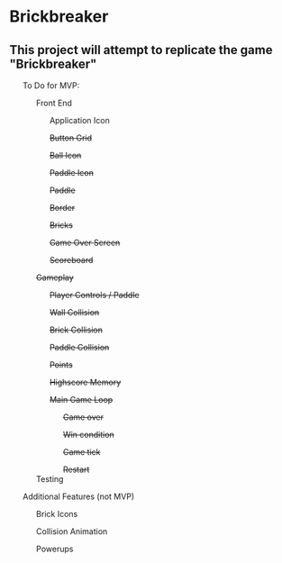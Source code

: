 # Brickbreaker
<html>
  <section>
    <h2>This project will attempt to replicate the game "Brickbreaker"</h2>
  </section>
  <section>
    <ul>To Do for MVP:
      <ul>Front End
        <ul>Application Icon</ul>
        <ul><s>Button Grid</s></ul>
        <ul><s>Ball Icon</s></ul>
        <ul><s>Paddle Icon</s></ul>
        <ul><s>Paddle</s></ul>
        <ul><s>Border</s></ul>
        <ul><s>Bricks</s></ul>
        <ul><s>Game Over Screen</s></ul>
        <ul><s>Scoreboard</s></ul>
      </ul>
      <ul><s>Gameplay</s>
        <ul><s>Player Controls / Paddle</s></ul>
        <ul><s>Wall Collision</s></ul>
        <ul><s>Brick Collision</s></ul>
        <ul><s>Paddle Collision</s></ul>
        <ul><s>Points</s></ul>
        <ul><s>Highscore Memory</s></ul>
        <ul><s>Main Game Loop</s>
        <ul><s>Game over</s></ul>
        <ul><s>Win condition</s></ul>
        <ul><s>Game tick</s></ul>
        <ul><s>Restart</s></ul>
        </ul>
        Testing
        </ul>
        </ul>
        </ul>
        <ul>Additional Features (not MVP)
        <ul>Brick Icons</ul>
        <ul>Collision Animation</ul>
        <ul>Powerups</ul>
        </ul>
  </section>


